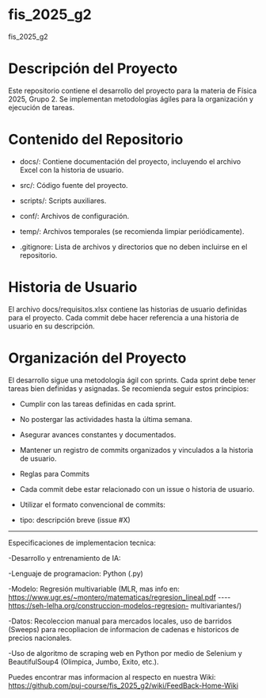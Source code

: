 # fis_2025_g2
fis_2025_g2


# Descripción del Proyecto

Este repositorio contiene el desarrollo del proyecto para la materia de Física 2025, Grupo 2. Se implementan metodologías ágiles para la organización y ejecución de tareas.

# Contenido del Repositorio

- docs/: Contiene documentación del proyecto, incluyendo el archivo Excel con la historia de usuario.

- src/: Código fuente del proyecto.

- scripts/: Scripts auxiliares.

- conf/: Archivos de configuración.

- temp/: Archivos temporales (se recomienda limpiar periódicamente).

- .gitignore: Lista de archivos y directorios que no deben incluirse en el repositorio.

# Historia de Usuario

El archivo docs/requisitos.xlsx contiene las historias de usuario definidas para el proyecto. Cada commit debe hacer referencia a una historia de usuario en su descripción.

# Organización del Proyecto

El desarrollo sigue una metodología ágil con sprints. Cada sprint debe tener tareas bien definidas y asignadas. Se recomienda seguir estos principios:

- Cumplir con las tareas definidas en cada sprint.

- No postergar las actividades hasta la última semana.

- Asegurar avances constantes y documentados.

- Mantener un registro de commits organizados y vinculados a la historia de usuario.

- Reglas para Commits

- Cada commit debe estar relacionado con un issue o historia de usuario.

- Utilizar el formato convencional de commits:

- tipo: descripción breve (issue #X)

------------------------------------------------------------------------------------------------------------------------------
Especificaciones de implementacion tecnica:

-Desarrollo y entrenamiento de IA:

  -Lenguaje de programacion: Python (.py)
  
  -Modelo: Regresión multivariable (MLR, mas info en: https://www.ugr.es/~montero/matematicas/regresion_lineal.pdf     ----     https://seh-lelha.org/construccion-modelos-regresion-    multivariantes/)
  
  -Datos: Recoleccion manual para mercados locales, uso de barridos (Sweeps) para recopliacion de informacion de cadenas e historicos de precios nacionales.

  -Uso de algoritmo de scraping web en Python por medio de Selenium y BeautifulSoup4 (Olimpica, Jumbo, Exito, etc.).


Puedes encontrar mas informacion al respecto en nuestra Wiki: https://github.com/puj-course/fis_2025_g2/wiki/FeedBack-Home-Wiki

